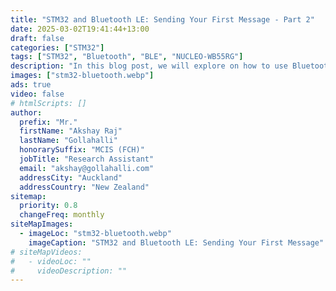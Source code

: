 ```yaml
---
title: "STM32 and Bluetooth LE: Sending Your First Message - Part 2"
date: 2025-03-02T19:41:44+13:00
draft: false
categories: ["STM32"]
tags: ["STM32", "Bluetooth", "BLE", "NUCLEO-WB55RG"]
description: "In this blog post, we will explore on how to use Bluetooth Low Energy (BLE) on the STM32's NUCLEO-WB55RG development board to send a message from a smartphone to the board. In this second part, we will setup the BLE service and characteristics on the board."
images: ["stm32-bluetooth.webp"]
ads: true
video: false
# htmlScripts: []
author:
  prefix: "Mr."
  firstName: "Akshay Raj"
  lastName: "Gollahalli"
  honorarySuffix: "MCIS (FCH)"
  jobTitle: "Research Assistant"
  email: "akshay@gollahalli.com"
  addressCity: "Auckland"
  addressCountry: "New Zealand"
sitemap:
  priority: 0.8
  changeFreq: monthly
siteMapImages:
  - imageLoc: "stm32-bluetooth.webp"
    imageCaption: "STM32 and Bluetooth LE: Sending Your First Message"
# siteMapVideos:
#   - videoLoc: ""
#     videoDescription: ""
---
```


<!--adsense-->


